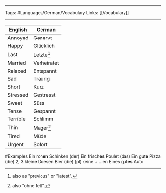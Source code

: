 ___
Tags: #Languages/German/Vocabulary 
Links: [[Vocabulary]]
___
English | German
------------ | ------------
Annoyed | Genervt
Happy | Glücklich
Last | Letzte[^1]
Married | Verheiratet
Relaxed | Entspannt
Sad | Traurig
Short | Kurz
Stressed | Gestresst
Sweet | Süss
Tense | Gespannt
Terrible| Schlimm
Thin | Mager[^2]
Tired | Müde
Urgent | Sofort


#Examples
Ein roh**en** Schinken (der)
Ein frisch**es** Poulet (das)
Ein gut**e** Pizza (die)
2, 3 klein**e** Doesen Bier (die)
(pl) keine + ...en
Ein~~es~~ gut**es** Auto



[^1]: also as "previous" or "latest".
[^2]: also "ohne fett".